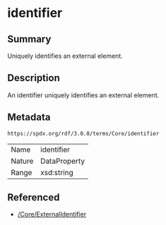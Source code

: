 <!-- Automatically generated by spec-parser v2.1.0 on 2024-06-17T15:44:58.460830+00:00 -->
<!-- SPDX-License-Identifier: Community-Spec-1.0 -->

# identifier

## Summary

Uniquely identifies an external element.


## Description

An identifier uniquely identifies an external element.


## Metadata

`https://spdx.org/rdf/3.0.0/terms/Core/identifier`


| | |
|---|---|
| Name | identifier |
| Nature | DataProperty |
| Range | xsd:string |




## Referenced

- [/Core/ExternalIdentifier](../../Core/Classes/ExternalIdentifier.md)

